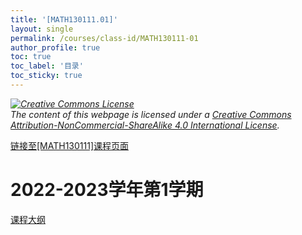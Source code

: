 ```yaml
---
title: '[MATH130111.01]'
layout: single
permalink: /courses/class-id/MATH130111-01
author_profile: true
toc: true
toc_label: '目录'
toc_sticky: true
---
```


<div class='notice--warning'>
<p><i><a rel='license' href='http://creativecommons.org/licenses/by-nc-sa/4.0/'><img alt='Creative Commons License' style='border-width:0' src='https://i.creativecommons.org/l/by-nc-sa/4.0/88x31.png' /></a><br /> The content of this webpage is licensed under a <a rel='license' href='http://creativecommons.org/licenses/by-nc-sa/4.0/'>Creative Commons Attribution-NonCommercial-ShareAlike 4.0 International License</a>.</i></p>
</div>

<a href='https://fdu-math.github.io/courses/MATH130111'>链接至[MATH130111]课程页面<a>

# 2022-2023学年第1学期

<a href='https://fdu-math.github.io/assets/docs/courses/MATH130111.01-2022-2023-1 (Encrypted).pdf'>课程大纲</a>